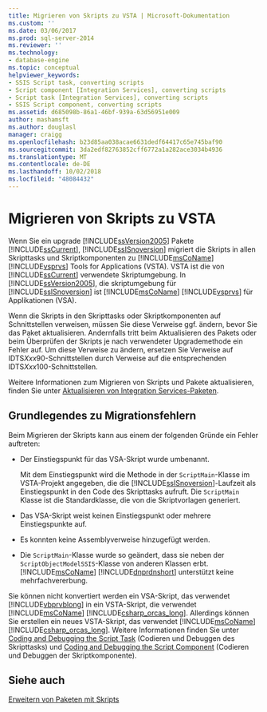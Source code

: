 ```yaml
---
title: Migrieren von Skripts zu VSTA | Microsoft-Dokumentation
ms.custom: ''
ms.date: 03/06/2017
ms.prod: sql-server-2014
ms.reviewer: ''
ms.technology:
- database-engine
ms.topic: conceptual
helpviewer_keywords:
- SSIS Script task, converting scripts
- Script component [Integration Services], converting scripts
- Script task [Integration Services], converting scripts
- SSIS Script component, converting scripts
ms.assetid: d685098b-86a1-46bf-939a-63d56951e009
author: mashamsft
ms.author: douglasl
manager: craigg
ms.openlocfilehash: b23d85aa038acae6631dedf64417c65e745baf90
ms.sourcegitcommit: 3da2edf82763852cff6772a1a282ace3034b4936
ms.translationtype: MT
ms.contentlocale: de-DE
ms.lasthandoff: 10/02/2018
ms.locfileid: "48084432"
---
```

# <a name="migrate-scripts-to-vsta"></a>Migrieren von Skripts zu VSTA
  Wenn Sie ein upgrade [!INCLUDE[ssVersion2005](../../includes/ssversion2005-md.md)] Pakete [!INCLUDE[ssCurrent](../../includes/sscurrent-md.md)], [!INCLUDE[ssISnoversion](../../includes/ssisnoversion-md.md)] migriert die Skripts in allen Skripttasks und Skriptkomponenten zu [!INCLUDE[msCoName](../../includes/msconame-md.md)] [!INCLUDE[vsprvs](../../includes/vsprvs-md.md)] Tools for Applications (VSTA). VSTA ist die von [!INCLUDE[ssCurrent](../../includes/sscurrent-md.md)] verwendete Skriptumgebung. In [!INCLUDE[ssVersion2005](../../includes/ssversion2005-md.md)], die skriptumgebung für [!INCLUDE[ssISnoversion](../../includes/ssisnoversion-md.md)] ist [!INCLUDE[msCoName](../../includes/msconame-md.md)] [!INCLUDE[vsprvs](../../includes/vsprvs-md.md)] für Applikationen (VSA).  
  
 Wenn die Skripts in den Skripttasks oder Skriptkomponenten auf Schnittstellen verweisen, müssen Sie diese Verweise ggf. ändern, bevor Sie das Paket aktualisieren. Andernfalls tritt beim Aktualisieren des Pakets oder beim Überprüfen der Skripts je nach verwendeter Upgrademethode ein Fehler auf. Um diese Verweise zu ändern, ersetzen Sie Verweise auf IDTS*Xxx*90-Schnittstellen durch Verweise auf die entsprechenden IDTS*Xxx*100-Schnittstellen.  
  
 Weitere Informationen zum Migrieren von Skripts und Pakete aktualisieren, finden Sie unter [Aktualisieren von Integration Services-Paketen](../../integration-services/install-windows/upgrade-integration-services-packages.md).  
  
## <a name="understanding-migration-failures"></a>Grundlegendes zu Migrationsfehlern  
 Beim Migrieren der Skripts kann aus einem der folgenden Gründe ein Fehler auftreten:  
  
-   Der Einstiegspunkt für das VSA-Skript wurde umbenannt.  
  
     Mit dem Einstiegspunkt wird die Methode in der `ScriptMain`-Klasse im VSTA-Projekt angegeben, die die [!INCLUDE[ssISnoversion](../../includes/ssisnoversion-md.md)]-Laufzeit als Einstiegspunkt in den Code des Skripttasks aufruft. Die `ScriptMain` Klasse ist die Standardklasse, die von die Skriptvorlagen generiert.  
  
-   Das VSA-Skript weist keinen Einstiegspunkt oder mehrere Einstiegspunkte auf.  
  
-   Es konnten keine Assemblyverweise hinzugefügt werden.  
  
-   Die `ScriptMain`-Klasse wurde so geändert, dass sie neben der `ScriptObjectModelSSIS`-Klasse von anderen Klassen erbt. [!INCLUDE[msCoName](../../includes/msconame-md.md)] [!INCLUDE[dnprdnshort](../../includes/dnprdnshort-md.md)] unterstützt keine mehrfachvererbung.  
  
 Sie können nicht konvertiert werden ein VSA-Skript, das verwendet [!INCLUDE[vbprvblong](../../includes/vbprvblong-md.md)] in ein VSTA-Skript, die verwendet [!INCLUDE[msCoName](../../includes/msconame-md.md)] [!INCLUDE[csharp_orcas_long](../../includes/csharp-orcas-long-md.md)]. Allerdings können Sie erstellen ein neues VSTA-Skript, das verwendet [!INCLUDE[msCoName](../../includes/msconame-md.md)] [!INCLUDE[csharp_orcas_long](../../includes/csharp-orcas-long-md.md)]. Weitere Informationen finden Sie unter [Coding and Debugging the Script Task](../../integration-services/control-flow/script-task.md) (Codieren und Debuggen des Skripttasks) und [Coding and Debugging the Script Component](../../integration-services/data-flow/transformations/script-component.md) (Codieren und Debuggen der Skriptkomponente).  
  
## <a name="see-also"></a>Siehe auch  
 [Erweitern von Paketen mit Skripts](../../relational-databases/server-management-objects-smo/tasks/scripting.md)  
  
  
